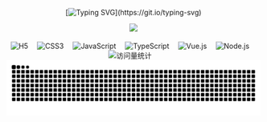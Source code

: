 <div align="center">

  <!-- dynamic typing effect 动态打字效果 -->
  
  [![Typing SVG](https://readme-typing-svg.demolab.com?font=Fira+Code&pause=1000&width=435&lines=console.log(%22Hello%2C%20World%22);)](https://git.io/typing-svg)


  <!-- knock code pictures 敲代码的图片 -->
  <picture>
    <img src="https://w1.gtimg.cn/wujicode/fx_drop_config/9b3ec3b6d0b77da38afbb9ef19bf0f0b/360172e3_P5VSLVBCLbS.gif" />
  </picture>

  <!-- for beauty 留个空行好看点 -->
  <div>&nbsp;</div>

  <!-- ![HTML5 Badge](https://img.shields.io/badge/HTML5-E34F26?logo=html5&logoColor=fff&style=flat)
  ![CSS3 Badge](https://img.shields.io/badge/CSS3-1572B6?logo=css3&logoColor=fff&style=flat)
  ![JavaScript Badge](https://img.shields.io/badge/JavaScript-F7DF1E?logo=javascript&logoColor=000&style=flat)
  ![Vue.js Badge](https://img.shields.io/badge/Vue.js-4FC08D?logo=vuedotjs&logoColor=fff&style=flat)
  ![React Badge](https://img.shields.io/badge/React-61DAFB?logo=react&logoColor=000&style=flat)
  ![Python Badge](https://img.shields.io/badge/Python-3776AB?logo=python&logoColor=fff&style=flat)
  ![Spring Badge](https://img.shields.io/badge/Spring-6DB33F?logo=spring&logoColor=fff&style=flat)
  ![Qt Badge](https://img.shields.io/badge/Qt-41CD52?logo=qt&logoColor=fff&style=flat)
  ![MongoDB Badge](https://img.shields.io/badge/MongoDB-47A248?logo=mongodb&logoColor=fff&style=flat)
  ![Django Badge](https://img.shields.io/badge/Django-092E20?logo=django&logoColor=fff&style=flat) -->

  <!-- ![C Badge](https://img.shields.io/badge/C-A8B9CC?logo=c&logoColor=fff&style=flat)
  ![C++ Badge](https://img.shields.io/badge/C%2B%2B-00599C?logo=cplusplus&logoColor=fff&style=flat)
  ![C Sharp Badge](https://img.shields.io/badge/C%20Sharp-239120?logo=csharp&logoColor=fff&style=flat)
  ![R Badge](https://img.shields.io/badge/R-276DC3?logo=r&logoColor=fff&style=flat)
  ![PHP Badge](https://img.shields.io/badge/PHP-777BB4?logo=php&logoColor=fff&style=flat)
  ![TypeScript Badge](https://img.shields.io/badge/TypeScript-3178C6?logo=typescript&logoColor=fff&style=flat)
  ![Node.js Badge](https://img.shields.io/badge/Node.js-393?logo=nodedotjs&logoColor=fff&style=flat)
  ![jQuery Badge](https://img.shields.io/badge/jQuery-0769AD?logo=jquery&logoColor=fff&style=flat)
  ![Vite Badge](https://img.shields.io/badge/Vite-646CFF?logo=vite&logoColor=fff&style=flat)
  ![Android Badge](https://img.shields.io/badge/Android-3DDC84?logo=android&logoColor=fff&style=flat)
  ![Three.js Badge](https://img.shields.io/badge/Three.js-092E20?logo=threedotjs&logoColor=fff&style=flat)

  ![Xiaomi Badge](https://img.shields.io/badge/Xiaomi-FF6900?logo=xiaomi&logoColor=fff&style=flat)
  ![Linux Badge](https://img.shields.io/badge/Linux-FCC624?logo=linux&logoColor=000&style=flat)
  ![Lenovo Badge](https://img.shields.io/badge/Lenovo-E2231A?logo=lenovo&logoColor=fff&style=flat)
  ![Windows Badge](https://img.shields.io/badge/Windows-0078D6?logo=windows&logoColor=fff&style=flat)
  ![Visual Studio Code Badge](https://img.shields.io/badge/Visual%20Studio%20Code-007ACC?logo=visualstudiocode&logoColor=fff&style=flat)
  ![Adobe Photoshop Badge](https://img.shields.io/badge/Adobe%20Photoshop-31A8FF?logo=adobephotoshop&logoColor=fff&style=flat)
  ![Visual Studio Badge](https://img.shields.io/badge/Visual%20Studio-5C2D91?logo=visualstudio&logoColor=fff&style=flat)
  ![GitHub Badge](https://img.shields.io/badge/GitHub-181717?logo=github&logoColor=fff&style=flat) -->

  <!-- profile logo 个人资料徽标 -->
  <div>
  <!--  skill badge 技能徽章 -->
    <img src="https://img.shields.io/badge/HTML5-E34F26?logo=html5&logoColor=fff&style=flat" alt="H5" />&emsp;
    <img src="https://img.shields.io/badge/CSS3-1572B6?logo=css3&logoColor=fff&style=flat" alt="CSS3" />&emsp;
    <img src="https://img.shields.io/badge/JavaScript-F7DF1E?logo=javascript&logoColor=000&style=flat" alt="JavaScript" />&emsp;
    <img src="https://img.shields.io/badge/TypeScript-3178C6?logo=typescript&logoColor=fff&style=flat" alt="TypeScript" />&emsp;
    <img src="https://img.shields.io/badge/Vue.js-4FC08D?logo=vuedotjs&logoColor=fff&style=flat" alt="Vue.js" />&emsp;
    <img src="https://img.shields.io/badge/Node.js-393?logo=nodedotjs&logoColor=fff&style=flat" alt="Node.js" />&emsp;
    <!-- <img src="https://img.shields.io/badge/React-61DAFB?logo=react&logoColor=000&style=flat" alt="React" />&emsp; -->
    <!-- visitor -->
    <img src="https://komarev.com/ghpvc/?username=magic-wrangler&label=Views&color=orange&style=flat" alt="访问量统计" />&emsp;
  </div>

  <!-- Snake Code Contribution Map 贪吃蛇代码贡献图 -->
  <picture>
    <source media="(prefers-color-scheme: dark)" srcset="https://raw.githubusercontent.com/magic-wrangler/magic-wrangler/output/github-contribution-grid-snake-dark.svg" />
    <source media="(prefers-color-scheme: light)" srcset="https://raw.githubusercontent.com/magic-wrangler/magic-wrangler/output/github-contribution-grid-snake-light.svg" />
    <img alt="github-snake" src="https://raw.githubusercontent.com/magic-wrangler/magic-wrangler/output/github-contribution-grid-snake.svg" />
  </picture>

  <!-- ![GitHub Metrics](./github-metrics.svg) -->

</div>
</div>
